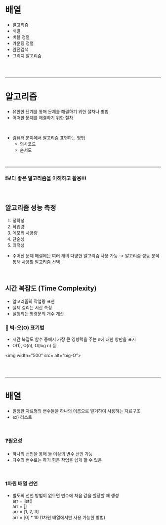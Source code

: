 # 배열
- 알고리즘
- 배열
- 버블 정렬
- 카운팅 정렬
- 완전검색
- 그리디 알고리즘

<br/><br/>

---
# 알고리즘
- 유한한 단계를 통해 문제를 해결하기 위한 절차나 방법
- 어떠한 문제를 해결하기 위한 절차
<br/>

- 컴퓨터 분야에서 알고리즘 표현하는 방법
  - 의사코드
  - 순서도

<br/>

---

### ❗보다 좋은 알고리즘을 이해하고 활용!!!

<br/>


## 알고리즘 성능 측정
1. 정확성
2. 작업량
3. 메모리 사용량
4. 단순성
5. 최적성

- 주어진 문제 해결에는 여러 개의 다양한 알고리즘 사용 가능 -> 알고리즘 성능 분석 통해 사용할 알고리즘 선택

<br/>

## 시간 복잡도 (Time Complexity)
- 알고리즘의 작업량 표현
- 실제 걸리는 시간 측정
- 실행되는 명령문의 개수 계산

### 📍 빅-오(O) 표기법
- 시간 복잡도 함수 중에서 가장 큰 영향력을 주는 n에 대한 항만을 표시
- O(1), O(n), O(log n) 등

<img width="500" src= alt="big-O">

<br/><br/>

---

# 배열
- 일정한 자료형의 변수들을 하나의 이름으로 열거하여 사용하는 자료구조
- ex) 리스트

<br/>

### ❓필요성
- 하나의 선언을 통해 둘 이상의 변수 선언 가능
- 다수의 변수로는 하기 힘든 작업을 쉽게 할 수 있음

<br/>

### 1차원 배열 선언
- 별도의 선언 방법이 없으면 변수에 처음 값을 할당할 때 생성 <br/>
arr = list() <br/>
arr = [] <br/>
arr = [1, 2, 3] <br/> 
arr = [0] * 10   (1차원 배열에서만 사용 가능한 방법)
